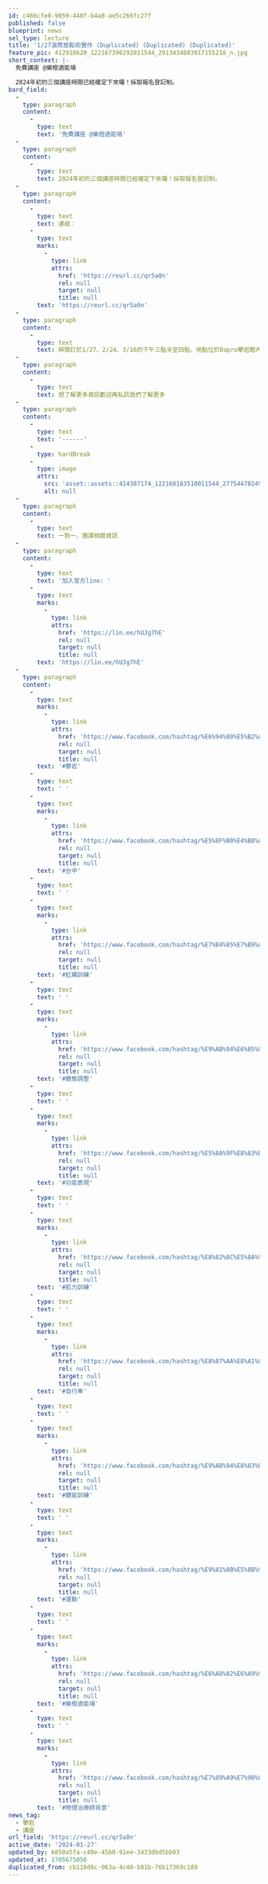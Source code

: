 ```yaml
---
id: c466cfe8-9059-440f-b4a8-ae5c266fc27f
published: false
blueprint: news
sel_type: lecture
title: '1/27滾筒放鬆術實作 (Duplicated) (Duplicated) (Duplicated)'
feature_pic: 412918620_122167396292011544_2913434883017155218_n.jpg
short_context: |-
  免費講座 @樂橙適能場

  2024年初的三個講座時間已經確定下來囉！採取報名登記制。
bard_field:
  -
    type: paragraph
    content:
      -
        type: text
        text: '免費講座 @樂橙適能場'
  -
    type: paragraph
    content:
      -
        type: text
        text: 2024年初的三個講座時間已經確定下來囉！採取報名登記制。
  -
    type: paragraph
    content:
      -
        type: text
        text: 連結：
      -
        type: text
        marks:
          -
            type: link
            attrs:
              href: 'https://reurl.cc/qr5a0n'
              rel: null
              target: null
              title: null
        text: 'https://reurl.cc/qr5a0n'
  -
    type: paragraph
    content:
      -
        type: text
        text: 時間訂於1/27、2/24、3/16的下午三點半至四點，地點位於Dapro攀岩館內的伸展區。
  -
    type: paragraph
    content:
      -
        type: text
        text: 想了解更多資訊歡迎再私訊我們了解更多
  -
    type: paragraph
    content:
      -
        type: text
        text: '------'
      -
        type: hardBreak
      -
        type: image
        attrs:
          src: 'asset::assets::414387174_122168183510011544_277544782499724289_n.jpg'
          alt: null
  -
    type: paragraph
    content:
      -
        type: text
        text: 一對一、團課相關資訊
  -
    type: paragraph
    content:
      -
        type: text
        text: '加入官方line: '
      -
        type: text
        marks:
          -
            type: link
            attrs:
              href: 'https://lin.ee/hUJg7hE'
              rel: null
              target: null
              title: null
        text: 'https://lin.ee/hUJg7hE'
  -
    type: paragraph
    content:
      -
        type: text
        marks:
          -
            type: link
            attrs:
              href: 'https://www.facebook.com/hashtag/%E6%94%80%E5%B2%A9?__eep__=6&__cft__[0]=AZXc-2WpcYVGdelLH-WN7q01MUvW56EM6sX6gNFp0tcaAnkf12mjfAhR7M0SZady0gSORN8Ul1DDZqyLxhl1NlqA7XPc82kAzj1Wf57EG9m6bVEVoRxmWPNclUWSL-aK43sTso-Wn6oT_feauLPH7hzlaq7EbOyXcdM2l2MH1iBH2eJzU126ihfyJcSBm2Cl5tY&__tn__=*NK-R'
              rel: null
              target: null
              title: null
        text: '#攀岩'
      -
        type: text
        text: ' '
      -
        type: text
        marks:
          -
            type: link
            attrs:
              href: 'https://www.facebook.com/hashtag/%E5%8F%B0%E4%B8%AD?__eep__=6&__cft__[0]=AZXc-2WpcYVGdelLH-WN7q01MUvW56EM6sX6gNFp0tcaAnkf12mjfAhR7M0SZady0gSORN8Ul1DDZqyLxhl1NlqA7XPc82kAzj1Wf57EG9m6bVEVoRxmWPNclUWSL-aK43sTso-Wn6oT_feauLPH7hzlaq7EbOyXcdM2l2MH1iBH2eJzU126ihfyJcSBm2Cl5tY&__tn__=*NK-R'
              rel: null
              target: null
              title: null
        text: '#台中'
      -
        type: text
        text: ' '
      -
        type: text
        marks:
          -
            type: link
            attrs:
              href: 'https://www.facebook.com/hashtag/%E7%B4%85%E7%B9%A9%E8%A8%93%E7%B7%B4?__eep__=6&__cft__[0]=AZXc-2WpcYVGdelLH-WN7q01MUvW56EM6sX6gNFp0tcaAnkf12mjfAhR7M0SZady0gSORN8Ul1DDZqyLxhl1NlqA7XPc82kAzj1Wf57EG9m6bVEVoRxmWPNclUWSL-aK43sTso-Wn6oT_feauLPH7hzlaq7EbOyXcdM2l2MH1iBH2eJzU126ihfyJcSBm2Cl5tY&__tn__=*NK-R'
              rel: null
              target: null
              title: null
        text: '#紅繩訓練'
      -
        type: text
        text: ' '
      -
        type: text
        marks:
          -
            type: link
            attrs:
              href: 'https://www.facebook.com/hashtag/%E9%AB%94%E6%85%8B%E8%AA%BF%E6%95%B4?__eep__=6&__cft__[0]=AZXc-2WpcYVGdelLH-WN7q01MUvW56EM6sX6gNFp0tcaAnkf12mjfAhR7M0SZady0gSORN8Ul1DDZqyLxhl1NlqA7XPc82kAzj1Wf57EG9m6bVEVoRxmWPNclUWSL-aK43sTso-Wn6oT_feauLPH7hzlaq7EbOyXcdM2l2MH1iBH2eJzU126ihfyJcSBm2Cl5tY&__tn__=*NK-R'
              rel: null
              target: null
              title: null
        text: '#體態調整'
      -
        type: text
        text: ' '
      -
        type: text
        marks:
          -
            type: link
            attrs:
              href: 'https://www.facebook.com/hashtag/%E5%8A%9F%E8%83%BD%E8%A1%A8%E7%8F%BE?__eep__=6&__cft__[0]=AZXc-2WpcYVGdelLH-WN7q01MUvW56EM6sX6gNFp0tcaAnkf12mjfAhR7M0SZady0gSORN8Ul1DDZqyLxhl1NlqA7XPc82kAzj1Wf57EG9m6bVEVoRxmWPNclUWSL-aK43sTso-Wn6oT_feauLPH7hzlaq7EbOyXcdM2l2MH1iBH2eJzU126ihfyJcSBm2Cl5tY&__tn__=*NK-R'
              rel: null
              target: null
              title: null
        text: '#功能表現'
      -
        type: text
        text: ' '
      -
        type: text
        marks:
          -
            type: link
            attrs:
              href: 'https://www.facebook.com/hashtag/%E8%82%8C%E5%8A%9B%E8%A8%93%E7%B7%B4?__eep__=6&__cft__[0]=AZXc-2WpcYVGdelLH-WN7q01MUvW56EM6sX6gNFp0tcaAnkf12mjfAhR7M0SZady0gSORN8Ul1DDZqyLxhl1NlqA7XPc82kAzj1Wf57EG9m6bVEVoRxmWPNclUWSL-aK43sTso-Wn6oT_feauLPH7hzlaq7EbOyXcdM2l2MH1iBH2eJzU126ihfyJcSBm2Cl5tY&__tn__=*NK-R'
              rel: null
              target: null
              title: null
        text: '#肌力訓練'
      -
        type: text
        text: ' '
      -
        type: text
        marks:
          -
            type: link
            attrs:
              href: 'https://www.facebook.com/hashtag/%E8%87%AA%E8%A1%8C%E8%BB%8A?__eep__=6&__cft__[0]=AZXc-2WpcYVGdelLH-WN7q01MUvW56EM6sX6gNFp0tcaAnkf12mjfAhR7M0SZady0gSORN8Ul1DDZqyLxhl1NlqA7XPc82kAzj1Wf57EG9m6bVEVoRxmWPNclUWSL-aK43sTso-Wn6oT_feauLPH7hzlaq7EbOyXcdM2l2MH1iBH2eJzU126ihfyJcSBm2Cl5tY&__tn__=*NK-R'
              rel: null
              target: null
              title: null
        text: '#自行車'
      -
        type: text
        text: ' '
      -
        type: text
        marks:
          -
            type: link
            attrs:
              href: 'https://www.facebook.com/hashtag/%E9%AB%94%E8%83%BD%E8%A8%93%E7%B7%B4?__eep__=6&__cft__[0]=AZXc-2WpcYVGdelLH-WN7q01MUvW56EM6sX6gNFp0tcaAnkf12mjfAhR7M0SZady0gSORN8Ul1DDZqyLxhl1NlqA7XPc82kAzj1Wf57EG9m6bVEVoRxmWPNclUWSL-aK43sTso-Wn6oT_feauLPH7hzlaq7EbOyXcdM2l2MH1iBH2eJzU126ihfyJcSBm2Cl5tY&__tn__=*NK-R'
              rel: null
              target: null
              title: null
        text: '#體能訓練'
      -
        type: text
        text: ' '
      -
        type: text
        marks:
          -
            type: link
            attrs:
              href: 'https://www.facebook.com/hashtag/%E9%81%8B%E5%8B%95?__eep__=6&__cft__[0]=AZXc-2WpcYVGdelLH-WN7q01MUvW56EM6sX6gNFp0tcaAnkf12mjfAhR7M0SZady0gSORN8Ul1DDZqyLxhl1NlqA7XPc82kAzj1Wf57EG9m6bVEVoRxmWPNclUWSL-aK43sTso-Wn6oT_feauLPH7hzlaq7EbOyXcdM2l2MH1iBH2eJzU126ihfyJcSBm2Cl5tY&__tn__=*NK-R'
              rel: null
              target: null
              title: null
        text: '#運動'
      -
        type: text
        text: ' '
      -
        type: text
        marks:
          -
            type: link
            attrs:
              href: 'https://www.facebook.com/hashtag/%E6%A8%82%E6%A9%99%E9%81%A9%E8%83%BD%E5%A0%B4?__eep__=6&__cft__[0]=AZXc-2WpcYVGdelLH-WN7q01MUvW56EM6sX6gNFp0tcaAnkf12mjfAhR7M0SZady0gSORN8Ul1DDZqyLxhl1NlqA7XPc82kAzj1Wf57EG9m6bVEVoRxmWPNclUWSL-aK43sTso-Wn6oT_feauLPH7hzlaq7EbOyXcdM2l2MH1iBH2eJzU126ihfyJcSBm2Cl5tY&__tn__=*NK-R'
              rel: null
              target: null
              title: null
        text: '#樂橙適能場'
      -
        type: text
        text: ' '
      -
        type: text
        marks:
          -
            type: link
            attrs:
              href: 'https://www.facebook.com/hashtag/%E7%89%A9%E7%90%86%E6%B2%BB%E7%99%82%E5%B8%AB%E8%83%8C%E6%99%AF?__eep__=6&__cft__[0]=AZXc-2WpcYVGdelLH-WN7q01MUvW56EM6sX6gNFp0tcaAnkf12mjfAhR7M0SZady0gSORN8Ul1DDZqyLxhl1NlqA7XPc82kAzj1Wf57EG9m6bVEVoRxmWPNclUWSL-aK43sTso-Wn6oT_feauLPH7hzlaq7EbOyXcdM2l2MH1iBH2eJzU126ihfyJcSBm2Cl5tY&__tn__=*NK-R'
              rel: null
              target: null
              title: null
        text: '#物理治療師背景'
news_tag:
  - 攀岩
  - 講座
url_field: 'https://reurl.cc/qr5a0n'
active_date: '2024-01-27'
updated_by: 6850a5fa-c40e-45b0-91ee-3433dbd5bb03
updated_at: 1705675056
duplicated_from: cb110d6c-963a-4c40-b81b-76b17369c189
---
```

